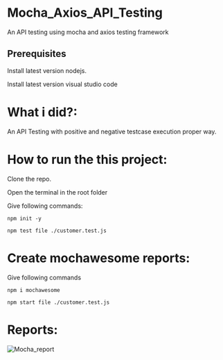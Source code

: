 # Mocha_Axios_API_Testing
An API testing using mocha and axios testing framework 

## Prerequisites

Install latest version nodejs.

Install latest version visual studio code 

# What i did?:
An API Testing with positive and negative testcase execution proper way.

# How to run the this project:

Clone the repo.

Open the terminal in the root folder

Give following commands:

```
npm init -y
```
```
npm test file ./customer.test.js
```

# Create mochawesome reports:

Give following commands
```
npm i mochawesome
```
```
npm start file ./customer.test.js
```
# Reports:
![Mocha_report](https://user-images.githubusercontent.com/76903243/205541806-9475a2ca-f17d-4624-8f65-46e3123515e9.PNG)


